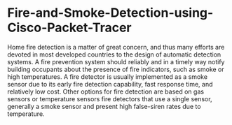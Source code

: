 # Fire-and-Smoke-Detection-using-Cisco-Packet-Tracer
Home fire detection is a matter of great concern, and thus many efforts are devoted in most developed countries to the design of automatic detection systems. A fire prevention system should reliably and in a timely way notify building occupants about the presence of fire indicators, such as smoke or high temperatures. A fire detector is usually implemented as a smoke sensor due to its early fire detection capability, fast response time, and relatively low cost. Other options for fire detection are based on gas sensors or temperature sensors fire detectors that use a single sensor, generally a smoke sensor and present high false-siren rates due to temperature.
